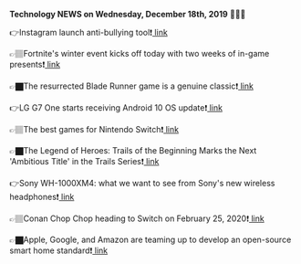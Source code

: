 <b>Technology NEWS on Wednesday, December 18th, 2019</b> 📡📡📡 

👉Instagram launch anti-bullying tool❗️<a href='https://techblock.club/?p=1671'> link</a>

👉🏽Fortnite's winter event kicks off today with two weeks of in-game presents❗️<a href='https://techblock.club/?p=1673'> link</a>

👉🏿The resurrected Blade Runner game is a genuine classic❗️<a href='https://techblock.club/?p=1675'> link</a>

👉LG G7 One starts receiving Android 10 OS update❗️<a href='https://techblock.club/?p=1677'> link</a>

👉🏽The best games for Nintendo Switch❗️<a href='https://techblock.club/?p=1679'> link</a>

👉🏿The Legend of Heroes: Trails of the Beginning Marks the Next 'Ambitious Title' in the Trails Series❗️<a href='https://techblock.club/?p=1681'> link</a>

👉Sony WH-1000XM4: what we want to see from Sony's new wireless headphones❗️<a href='https://techblock.club/?p=1683'> link</a>

👉🏽Conan Chop Chop heading to Switch on February 25, 2020❗️<a href='https://techblock.club/?p=1685'> link</a>

👉🏿Apple, Google, and Amazon are teaming up to develop an open-source smart home standard❗️<a href='https://techblock.club/?p=1687'> link</a>

